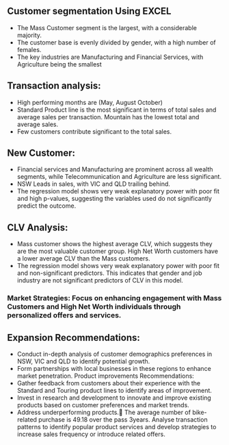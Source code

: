 ## Customer segmentation Using EXCEL 
- The Mass Customer segment is the largest, with a considerable majority.
- The customer base is evenly divided by gender, with a high number of females.
- The key industries are Manufacturing and Financial Services, with Agriculture being the
smallest
## Transaction analysis:
- High performing months are (May, August October)
- Standard Product line is the most significant in terms of total sales and average sales per transaction. Mountain has the lowest total and average sales.
- Few customers contribute significant to the total sales.
## New Customer:
- Financial services and Manufacturing are prominent across all wealth segments, while Telecommunication and Agriculture are less significant.
- NSW Leads in sales, with VIC and QLD trailing behind.
- The regression model shows very weak explanatory power with poor fit and high p-values, suggesting the variables used do not significantly predict the outcome.

## CLV Analysis:
- Mass customer shows the highest average CLV, which suggests they are the most valuable customer group. High Net Worth customers have a lower average CLV than the Mass
  customers.
- The regression model shows very weak explanatory power with poor fit and non-significant
predictors. This indicates that gender and job industry are not significant predictors of CLV in
this model.

### Market Strategies: Focus on enhancing engagement with Mass Customers and High Net Worth individuals through personalized offers and services.
## Expansion Recommendations:
- Conduct in-depth analysis of customer demographics preferences in NSW, VIC and QLD to identify potential growth.
- Form partnerships with local businesses in these regions to enhance market penetration. Product improvements Recommendations:
- Gather feedback from customers about their experience with the Standard and Touring product lines to identify areas of improvement.
- Invest in research and development to innovate and improve existing products based on customer preferences and market trends.
- Address underperforming products. The average number of bike-related purchase is 49.18 over the pass 3years. Analyse transaction patterns to identify popular product
services and develop strategies to increase sales frequency or introduce related offers.
